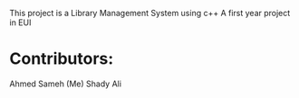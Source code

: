 This project is a Library Management System using c++
A first year project in EUI
# Contributors:
Ahmed Sameh (Me)
Shady Ali
